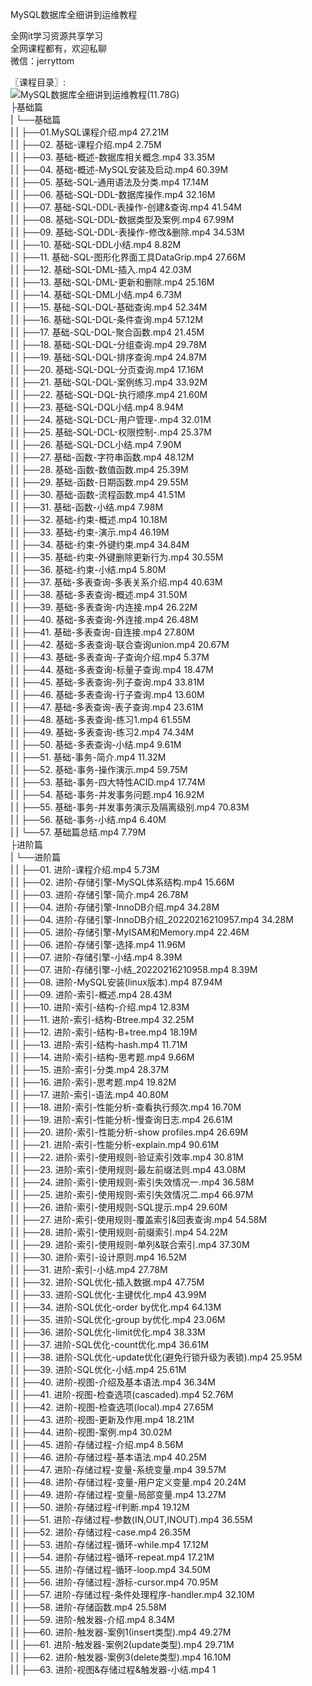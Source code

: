 MySQL数据库全细讲到运维教程

全网it学习资源共享学习<br>全网课程都有，欢迎私聊<br>微信：jerryttom<br>

〖课程目录〗:<br> <img decoding="async" src="https://www.itmsf.com/data/attachment/forum/202302/27/174823xoramrxoxqmr4rtl.png" alt="MySQL数据库全细讲到运维教程(11.78G)"><br> ├基础篇<br> | └──基础篇<br> | | ├──01.MySQL课程介绍.mp4 27.21M<br> | | ├──02. 基础-课程介绍.mp4 2.75M<br> | | ├──03. 基础-概述-数据库相关概念.mp4 33.35M<br> | | ├──04. 基础-概述-MySQL安装及启动.mp4 60.39M<br> | | ├──05. 基础-SQL-通用语法及分类.mp4 17.14M<br> | | ├──06. 基础-SQL-DDL-数据库操作.mp4 32.16M<br> | | ├──07. 基础-SQL-DDL-表操作-创建&amp;查询.mp4 41.54M<br> | | ├──08. 基础-SQL-DDL-数据类型及案例.mp4 67.99M<br> | | ├──09. 基础-SQL-DDL-表操作-修改&amp;删除.mp4 34.53M<br> | | ├──10. 基础-SQL-DDL小结.mp4 8.82M<br> | | ├──11. 基础-SQL-图形化界面工具DataGrip.mp4 27.66M<br> | | ├──12. 基础-SQL-DML-插入.mp4 42.03M<br> | | ├──13. 基础-SQL-DML-更新和删除.mp4 25.16M<br> | | ├──14. 基础-SQL-DML小结.mp4 6.73M<br> | | ├──15. 基础-SQL-DQL-基础查询.mp4 52.34M<br> | | ├──16. 基础-SQL-DQL-条件查询.mp4 57.12M<br> | | ├──17. 基础-SQL-DQL-聚合函数.mp4 21.45M<br> | | ├──18. 基础-SQL-DQL-分组查询.mp4 29.78M<br> | | ├──19. 基础-SQL-DQL-排序查询.mp4 24.87M<br> | | ├──20. 基础-SQL-DQL-分页查询.mp4 17.16M<br> | | ├──21. 基础-SQL-DQL-案例练习.mp4 33.92M<br> | | ├──22. 基础-SQL-DQL-执行顺序.mp4 21.60M<br> | | ├──23. 基础-SQL-DQL小结.mp4 8.94M<br> | | ├──24. 基础-SQL-DCL-用户管理-.mp4 32.01M<br> | | ├──25. 基础-SQL-DCL-权限控制-.mp4 25.37M<br> | | ├──26. 基础-SQL-DCL小结.mp4 7.90M<br> | | ├──27. 基础-函数-字符串函数.mp4 48.12M<br> | | ├──28. 基础-函数-数值函数.mp4 25.39M<br> | | ├──29. 基础-函数-日期函数.mp4 29.55M<br> | | ├──30. 基础-函数-流程函数.mp4 41.51M<br> | | ├──31. 基础-函数-小结.mp4 7.98M<br> | | ├──32. 基础-约束-概述.mp4 10.18M<br> | | ├──33. 基础-约束-演示.mp4 46.19M<br> | | ├──34. 基础-约束-外键约束.mp4 34.84M<br> | | ├──35. 基础-约束-外键删除更新行为.mp4 30.55M<br> | | ├──36. 基础-约束-小结.mp4 5.80M<br> | | ├──37. 基础-多表查询-多表关系介绍.mp4 40.63M<br> | | ├──38. 基础-多表查询-概述.mp4 31.50M<br> | | ├──39. 基础-多表查询-内连接.mp4 26.22M<br> | | ├──40. 基础-多表查询-外连接.mp4 26.48M<br> | | ├──41. 基础-多表查询-自连接.mp4 27.80M<br> | | ├──42. 基础-多表查询-联合查询union.mp4 20.67M<br> | | ├──43. 基础-多表查询-子查询介绍.mp4 5.37M<br> | | ├──44. 基础-多表查询-标量子查询.mp4 18.47M<br> | | ├──45. 基础-多表查询-列子查询.mp4 33.81M<br> | | ├──46. 基础-多表查询-行子查询.mp4 13.60M<br> | | ├──47. 基础-多表查询-表子查询.mp4 23.61M<br> | | ├──48. 基础-多表查询-练习1.mp4 61.55M<br> | | ├──49. 基础-多表查询-练习2.mp4 74.34M<br> | | ├──50. 基础-多表查询-小结.mp4 9.61M<br> | | ├──51. 基础-事务-简介.mp4 11.32M<br> | | ├──52. 基础-事务-操作演示.mp4 59.75M<br> | | ├──53. 基础-事务-四大特性ACID.mp4 17.74M<br> | | ├──54. 基础-事务-并发事务问题.mp4 16.92M<br> | | ├──55. 基础-事务-并发事务演示及隔离级别.mp4 70.83M<br> | | ├──56. 基础-事务-小结.mp4 6.40M<br> | | └──57. 基础篇总结.mp4 7.79M<br> ├进阶篇<br> | └──进阶篇<br> | | ├──01. 进阶-课程介绍.mp4 5.73M<br> | | ├──02. 进阶-存储引擎-MySQL体系结构.mp4 15.66M<br> | | ├──03. 进阶-存储引擎-简介.mp4 26.78M<br> | | ├──04. 进阶-存储引擎-InnoDB介绍.mp4 34.28M<br> | | ├──04. 进阶-存储引擎-InnoDB介绍_20220216210957.mp4 34.28M<br> | | ├──05. 进阶-存储引擎-MyISAM和Memory.mp4 22.46M<br> | | ├──06. 进阶-存储引擎-选择.mp4 11.96M<br> | | ├──07. 进阶-存储引擎-小结.mp4 8.39M<br> | | ├──07. 进阶-存储引擎-小结_20220216210958.mp4 8.39M<br> | | ├──08. 进阶-MySQL安装(linux版本).mp4 87.94M<br> | | ├──09. 进阶-索引-概述.mp4 28.43M<br> | | ├──10. 进阶-索引-结构-介绍.mp4 12.83M<br> | | ├──11. 进阶-索引-结构-Btree.mp4 32.25M<br> | | ├──12. 进阶-索引-结构-B+tree.mp4 18.19M<br> | | ├──13. 进阶-索引-结构-hash.mp4 11.71M<br> | | ├──14. 进阶-索引-结构-思考题.mp4 9.66M<br> | | ├──15. 进阶-索引-分类.mp4 28.37M<br> | | ├──16. 进阶-索引-思考题.mp4 19.82M<br> | | ├──17. 进阶-索引-语法.mp4 40.80M<br> | | ├──18. 进阶-索引-性能分析-查看执行频次.mp4 16.70M<br> | | ├──19. 进阶-索引-性能分析-慢查询日志.mp4 26.61M<br> | | ├──20. 进阶-索引-性能分析-show profiles.mp4 26.69M<br> | | ├──21. 进阶-索引-性能分析-explain.mp4 90.61M<br> | | ├──22. 进阶-索引-使用规则-验证索引效率.mp4 30.81M<br> | | ├──23. 进阶-索引-使用规则-最左前缀法则.mp4 43.08M<br> | | ├──24. 进阶-索引-使用规则-索引失效情况一.mp4 36.58M<br> | | ├──25. 进阶-索引-使用规则-索引失效情况二.mp4 66.97M<br> | | ├──26. 进阶-索引-使用规则-SQL提示.mp4 29.60M<br> | | ├──27. 进阶-索引-使用规则-覆盖索引&amp;回表查询.mp4 54.58M<br> | | ├──28. 进阶-索引-使用规则-前缀索引.mp4 54.22M<br> | | ├──29. 进阶-索引-使用规则-单列&amp;联合索引.mp4 37.30M<br> | | ├──30. 进阶-索引-设计原则.mp4 16.52M<br> | | ├──31. 进阶-索引-小结.mp4 27.78M<br> | | ├──32. 进阶-SQL优化-插入数据.mp4 47.75M<br> | | ├──33. 进阶-SQL优化-主键优化.mp4 43.99M<br> | | ├──34. 进阶-SQL优化-order by优化.mp4 64.13M<br> | | ├──35. 进阶-SQL优化-group by优化.mp4 23.06M<br> | | ├──36. 进阶-SQL优化-limit优化.mp4 38.33M<br> | | ├──37. 进阶-SQL优化-count优化.mp4 36.61M<br> | | ├──38. 进阶-SQL优化-update优化(避免行锁升级为表锁).mp4 25.95M<br> | | ├──39. 进阶-SQL优化-小结.mp4 25.61M<br> | | ├──40. 进阶-视图-介绍及基本语法.mp4 36.34M<br> | | ├──41. 进阶-视图-检查选项(cascaded).mp4 52.76M<br> | | ├──42. 进阶-视图-检查选项(local).mp4 27.65M<br> | | ├──43. 进阶-视图-更新及作用.mp4 18.21M<br> | | ├──44. 进阶-视图-案例.mp4 30.02M<br> | | ├──45. 进阶-存储过程-介绍.mp4 8.56M<br> | | ├──46. 进阶-存储过程-基本语法.mp4 40.25M<br> | | ├──47. 进阶-存储过程-变量-系统变量.mp4 39.57M<br> | | ├──48. 进阶-存储过程-变量-用户定义变量.mp4 20.24M<br> | | ├──49. 进阶-存储过程-变量-局部变量.mp4 13.27M<br> | | ├──50. 进阶-存储过程-if判断.mp4 19.12M<br> | | ├──51. 进阶-存储过程-参数(IN,OUT,INOUT).mp4 36.55M<br> | | ├──52. 进阶-存储过程-case.mp4 26.35M<br> | | ├──53. 进阶-存储过程-循环-while.mp4 17.12M<br> | | ├──54. 进阶-存储过程-循环-repeat.mp4 17.21M<br> | | ├──55. 进阶-存储过程-循环-loop.mp4 34.50M<br> | | ├──56. 进阶-存储过程-游标-cursor.mp4 70.95M<br> | | ├──57. 进阶-存储过程-条件处理程序-handler.mp4 32.10M<br> | | ├──58. 进阶-存储函数.mp4 25.58M<br> | | ├──59. 进阶-触发器-介绍.mp4 8.34M<br> | | ├──60. 进阶-触发器-案例1(insert类型).mp4 49.27M<br> | | ├──61. 进阶-触发器-案例2(update类型).mp4 29.71M<br> | | ├──62. 进阶-触发器-案例3(delete类型).mp4 16.10M<br> | | ├──63. 进阶-视图&amp;存储过程&amp;触发器-小结.mp4 1